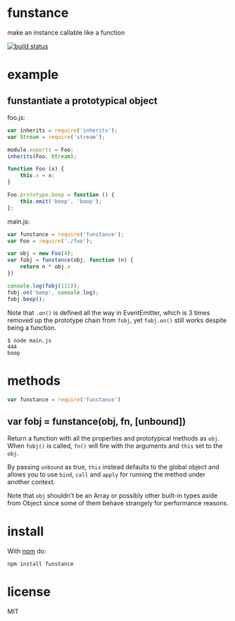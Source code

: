 # funstance

make an instance callable like a function

[![build status](https://secure.travis-ci.org/substack/funstance.png)](http://travis-ci.org/substack/funstance)

# example

## funstantiate a prototypical object

foo.js:

``` js
var inherits = require('inherits');
var Stream = require('stream');

module.exports = Foo;
inherits(Foo, Stream);

function Foo (x) {
    this.x = x;
}

Foo.prototype.beep = function () {
    this.emit('beep', 'boop');
};
```

main.js:

``` js
var funstance = require('funstance');
var Foo = require('./foo');

var obj = new Foo(4);
var fobj = funstance(obj, function (n) {
    return n * obj.x
})

console.log(fobj(111));
fobj.on('beep', console.log);
fobj.beep();
```

Note that `.on()` is defined all the way in EventEmitter, which is 3 times
removed up the prototype chain from `fobj`, yet `fobj.on()` still works despite
being a function.

```
$ node main.js
444
boop
```

# methods

``` js
var funstance = require('funstance')
```

## var fobj = funstance(obj, fn, [unbound])

Return a function with all the properties and prototypical methods as `obj`.
When `fobj()` is called, `fn()` will fire with the arguments and `this` set to
the `obj`.

By passing `unbound` as true, `this` instead defaults to the global object and
allows you to use `bind`, `call` and `apply` for running the method under
another context.

Note that `obj` shouldn't be an Array or possibly other built-in types aside
from Object since some of them behave strangely for performance reasons.

# install

With [npm](https://npmjs.org) do:

```
npm install funstance
```

# license

MIT
